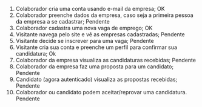 1. Colaborador cria uma conta usando e-mail da empresa; OK
2. Colaborador preenche dados da empresa, caso seja a primeira pessoa da empresa a se
cadastrar; Pendente
3. Colaborador cadastra uma nova vaga de emprego; OK
4. Visitante navega pelo site e vê as empresas cadastradas; Pendente
5. Visitante decide se inscrever para uma vaga; Pendente
6. Visitante cria sua conta e preenche um perfil para confirmar sua candidatura; Ok
7. Colaborador da empresa visualiza as candidaturas recebidas; Pendente
8. Colaborador da empresa faz uma proposta para um candidato; Pendente
9. Candidato (agora autenticado) visualiza as propostas recebidas; Pendente
10. Colaborador ou candidato podem aceitar/reprovar uma candidatura. Pendente